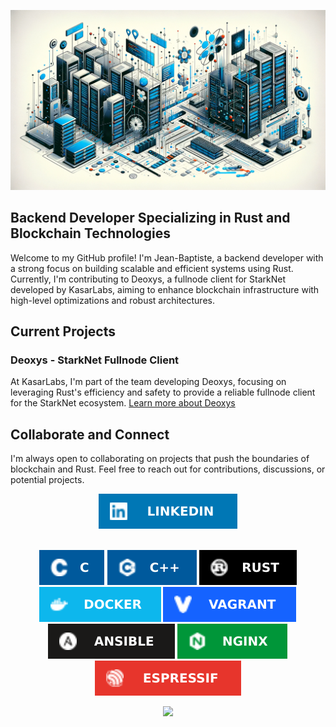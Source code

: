 <p align='center'>
  <img src="./res/banner.png" alt="banner" />
</p>

## Backend Developer Specializing in Rust and Blockchain Technologies

Welcome to my GitHub profile! I'm Jean-Baptiste, a backend developer with a strong focus on building scalable and efficient systems using Rust. Currently, I'm contributing to Deoxys, a fullnode client for StarkNet developed by KasarLabs, aiming to enhance blockchain infrastructure with high-level optimizations and robust architectures.

## Current Projects
### Deoxys - StarkNet Fullnode Client
At KasarLabs, I'm part of the team developing Deoxys, focusing on leveraging Rust's efficiency and safety to provide a reliable fullnode client for the StarkNet ecosystem. [Learn more about Deoxys](https://github.com/KasarLabs/deoxys)

## Collaborate and Connect
I'm always open to collaborating on projects that push the boundaries of blockchain and Rust. Feel free to reach out for contributions, discussions, or potential projects.


<p align='center'>
  <a href="https://www.linkedin.com/in/jean-baptiste-caron-38597481/">
    <img src="./res/linkedin.svg" />
  </a>
  <br/> <br/>
</p>

<p align='center'>
  <img src="./res/c.svg" alt="c language" />
  <img src="./res/cpp.svg" alt="c++ language" />
  <img src="./res/rust.svg" alt="rust language" />
  <br/>
  <img src="./res/docker.svg" alt="docker" />
  <img src="./res/vagrant.svg" alt="vagrant" />
  <img src="./res/ansible.svg" alt="ansible" />
  <img src="./res/nginx.svg" alt="nginx" />
  <br/>
  <img src="./res/espressif.svg" alt="espressif" />

</p>

<p align='center'>
  <a href="#">
  	<img src="https://github-readme-stats.vercel.app/api?username=jbcaron&show_icons=true&count_private=true&theme=dark" width="350">
  </a>
</p>
